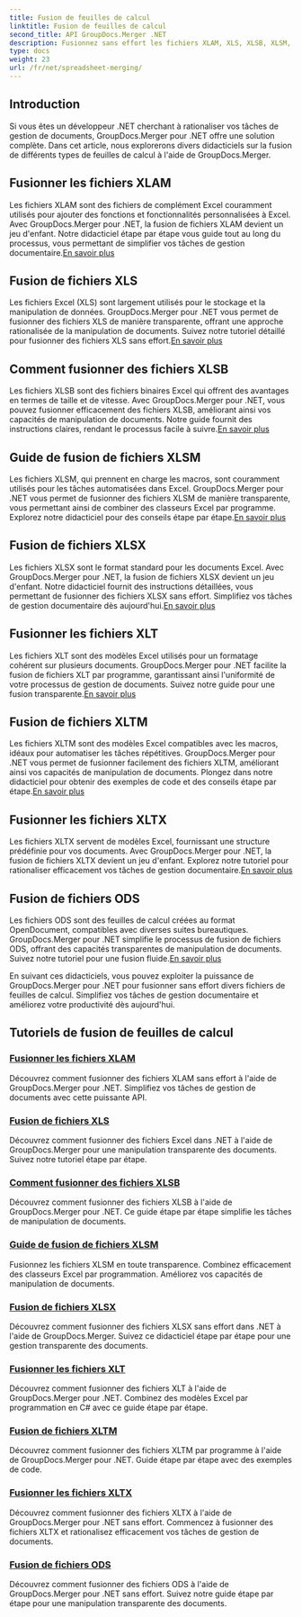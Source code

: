 ```yaml
---
title: Fusion de feuilles de calcul
linktitle: Fusion de feuilles de calcul
second_title: API GroupDocs.Merger .NET
description: Fusionnez sans effort les fichiers XLAM, XLS, XLSB, XLSM, XLSX, XLT, XLTM, XLTX et ODS dans .NET à l'aide de GroupDocs.Merger. Simplifiez les tâches de gestion des documents.
type: docs
weight: 23
url: /fr/net/spreadsheet-merging/
---
```


## Introduction

Si vous êtes un développeur .NET cherchant à rationaliser vos tâches de gestion de documents, GroupDocs.Merger pour .NET offre une solution complète. Dans cet article, nous explorerons divers didacticiels sur la fusion de différents types de feuilles de calcul à l'aide de GroupDocs.Merger.

## Fusionner les fichiers XLAM
 Les fichiers XLAM sont des fichiers de complément Excel couramment utilisés pour ajouter des fonctions et fonctionnalités personnalisées à Excel. Avec GroupDocs.Merger pour .NET, la fusion de fichiers XLAM devient un jeu d'enfant. Notre didacticiel étape par étape vous guide tout au long du processus, vous permettant de simplifier vos tâches de gestion documentaire.[En savoir plus](./merge-xlam-files/)

## Fusion de fichiers XLS
Les fichiers Excel (XLS) sont largement utilisés pour le stockage et la manipulation de données. GroupDocs.Merger pour .NET vous permet de fusionner des fichiers XLS de manière transparente, offrant une approche rationalisée de la manipulation de documents. Suivez notre tutoriel détaillé pour fusionner des fichiers XLS sans effort.[En savoir plus](./merging-xls-files/)

## Comment fusionner des fichiers XLSB
 Les fichiers XLSB sont des fichiers binaires Excel qui offrent des avantages en termes de taille et de vitesse. Avec GroupDocs.Merger pour .NET, vous pouvez fusionner efficacement des fichiers XLSB, améliorant ainsi vos capacités de manipulation de documents. Notre guide fournit des instructions claires, rendant le processus facile à suivre.[En savoir plus](./how-to-merge-xlsb-files/)

## Guide de fusion de fichiers XLSM
 Les fichiers XLSM, qui prennent en charge les macros, sont couramment utilisés pour les tâches automatisées dans Excel. GroupDocs.Merger pour .NET vous permet de fusionner des fichiers XLSM de manière transparente, vous permettant ainsi de combiner des classeurs Excel par programme. Explorez notre didacticiel pour des conseils étape par étape.[En savoir plus](./guide-merging-xlsm-files/)

## Fusion de fichiers XLSX
Les fichiers XLSX sont le format standard pour les documents Excel. Avec GroupDocs.Merger pour .NET, la fusion de fichiers XLSX devient un jeu d'enfant. Notre didacticiel fournit des instructions détaillées, vous permettant de fusionner des fichiers XLSX sans effort. Simplifiez vos tâches de gestion documentaire dès aujourd'hui.[En savoir plus](./merging-xlsx-files/)

## Fusionner les fichiers XLT
 Les fichiers XLT sont des modèles Excel utilisés pour un formatage cohérent sur plusieurs documents. GroupDocs.Merger pour .NET facilite la fusion de fichiers XLT par programme, garantissant ainsi l'uniformité de votre processus de gestion de documents. Suivez notre guide pour une fusion transparente.[En savoir plus](./merge-xlt-files/)

## Fusion de fichiers XLTM
 Les fichiers XLTM sont des modèles Excel compatibles avec les macros, idéaux pour automatiser les tâches répétitives. GroupDocs.Merger pour .NET vous permet de fusionner facilement des fichiers XLTM, améliorant ainsi vos capacités de manipulation de documents. Plongez dans notre didacticiel pour obtenir des exemples de code et des conseils étape par étape.[En savoir plus](./merging-xltm-files/)

## Fusionner les fichiers XLTX
Les fichiers XLTX servent de modèles Excel, fournissant une structure prédéfinie pour vos documents. Avec GroupDocs.Merger pour .NET, la fusion de fichiers XLTX devient un jeu d'enfant. Explorez notre tutoriel pour rationaliser efficacement vos tâches de gestion documentaire.[En savoir plus](./merge-xltx-files/)

## Fusion de fichiers ODS
 Les fichiers ODS sont des feuilles de calcul créées au format OpenDocument, compatibles avec diverses suites bureautiques. GroupDocs.Merger pour .NET simplifie le processus de fusion de fichiers ODS, offrant des capacités transparentes de manipulation de documents. Suivez notre tutoriel pour une fusion fluide.[En savoir plus](./merging-ods-files/)

En suivant ces didacticiels, vous pouvez exploiter la puissance de GroupDocs.Merger pour .NET pour fusionner sans effort divers fichiers de feuilles de calcul. Simplifiez vos tâches de gestion documentaire et améliorez votre productivité dès aujourd'hui.
## Tutoriels de fusion de feuilles de calcul
### [Fusionner les fichiers XLAM](./merge-xlam-files/)
Découvrez comment fusionner des fichiers XLAM sans effort à l'aide de GroupDocs.Merger pour .NET. Simplifiez vos tâches de gestion de documents avec cette puissante API.
### [Fusion de fichiers XLS](./merging-xls-files/)
Découvrez comment fusionner des fichiers Excel dans .NET à l'aide de GroupDocs.Merger pour une manipulation transparente des documents. Suivez notre tutoriel étape par étape.
### [Comment fusionner des fichiers XLSB](./how-to-merge-xlsb-files/)
Découvrez comment fusionner des fichiers XLSB à l'aide de GroupDocs.Merger pour .NET. Ce guide étape par étape simplifie les tâches de manipulation de documents.
### [Guide de fusion de fichiers XLSM](./guide-merging-xlsm-files/)
Fusionnez les fichiers XLSM en toute transparence. Combinez efficacement des classeurs Excel par programmation. Améliorez vos capacités de manipulation de documents.
### [Fusion de fichiers XLSX](./merging-xlsx-files/)
Découvrez comment fusionner des fichiers XLSX sans effort dans .NET à l'aide de GroupDocs.Merger. Suivez ce didacticiel étape par étape pour une gestion transparente des documents.
### [Fusionner les fichiers XLT](./merge-xlt-files/)
Découvrez comment fusionner des fichiers XLT à l'aide de GroupDocs.Merger pour .NET. Combinez des modèles Excel par programmation en C# avec ce guide étape par étape.
### [Fusion de fichiers XLTM](./merging-xltm-files/)
Découvrez comment fusionner des fichiers XLTM par programme à l'aide de GroupDocs.Merger pour .NET. Guide étape par étape avec des exemples de code.
### [Fusionner les fichiers XLTX](./merge-xltx-files/)
Découvrez comment fusionner des fichiers XLTX à l'aide de GroupDocs.Merger pour .NET sans effort. Commencez à fusionner des fichiers XLTX et rationalisez efficacement vos tâches de gestion de documents.
### [Fusion de fichiers ODS](./merging-ods-files/)
Découvrez comment fusionner des fichiers ODS à l'aide de GroupDocs.Merger pour .NET sans effort. Suivez notre guide étape par étape pour une manipulation transparente des documents.